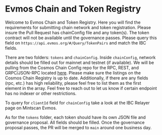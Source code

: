 # Evmos Chain and Token Registry

Welcome to Evmos Chain and Token Registry. Here you will find the requirements for submitting chain network and token registration. Please insure the Pull Request has chainConfig file and any token(s). The token contract will not be available until the governance passes. Please query this field on `https://api.evmos.org/#/Query/TokenPairs` and match the IBC fields. 

There are two folders: `tokens` and `chainConfig`. Inside `chainConfig`, network details should be filled out for mainnet and testnet (if available). We will be pulling from the Cosmos Chain Config repo for the RPC, REST, and GRPC/JSON-RPC located [here](https://github.com/cosmos/chain-registry). Please make sure the listings on the Cosmos Chain Registry is up to date. Additionally, if there are any fields (rpc, etc.) has high reliability, please feel free to list them as the first element in the array. Feel free to reach out to let us know if certain endpoint has no indexer or other restrictions.

To query for `clientId` field for `chainConfig` take a look at the IBC Relayer page on Mintscan Evmos. 

As for the `tokens` folder, each token should have its own JSON file and governance proposal. All fields should be filled. Once the governance proposal passes, the PR will be merged to `main` around one business day.
